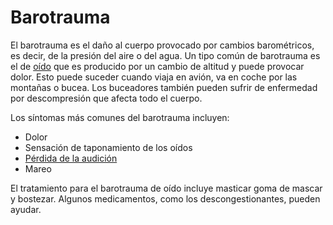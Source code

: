 Barotrauma
==========


El barotrauma es el daño al cuerpo provocado por cambios barométricos, es decir, de la presión del aire o del agua. Un tipo común de barotrauma es el de [oído](https://medlineplus.gov/spanish/eardisorders.html) que es producido por un cambio de altitud y puede provocar dolor. Esto puede suceder cuando viaja en avión, va en coche por las montañas o bucea. Los buceadores también pueden sufrir de enfermedad por descompresión que afecta todo el cuerpo.


Los síntomas más comunes del barotrauma incluyen:

* Dolor
* Sensación de taponamiento de los oídos
* [Pérdida de la audición](https://medlineplus.gov/spanish/hearingdisordersanddeafness.html)
* Mareo


El tratamiento para el barotrauma de oído incluye masticar goma de mascar y bostezar. Algunos medicamentos, como los descongestionantes, pueden ayudar.

